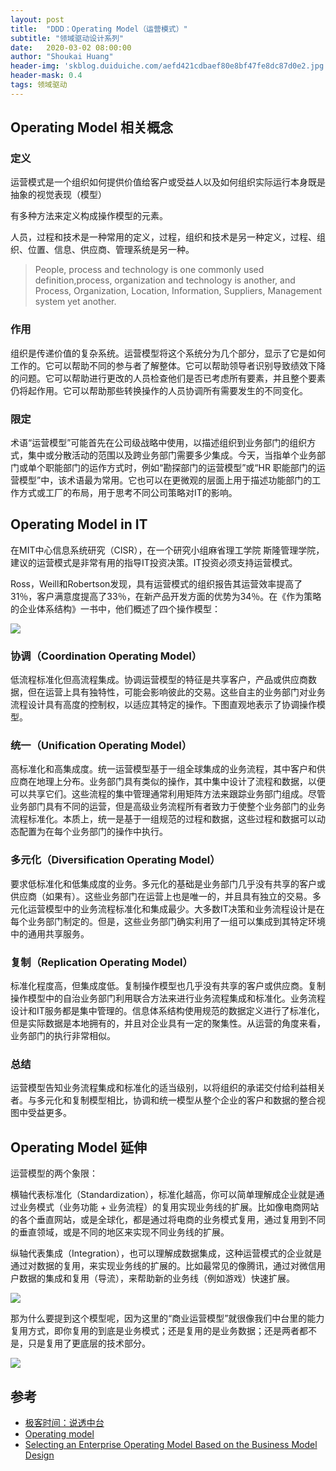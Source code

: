 ```yaml
---
layout: post
title:  "DDD：Operating Model（运营模式）"
subtitle: "领域驱动设计系列"
date:   2020-03-02 08:00:00
author: "Shoukai Huang"
header-img: 'skblog.duiduiche.com/aefd421cdbaef80e8bf47fe8dc87d0e2.jpg'
header-mask: 0.4
tags: 领域驱动
---
```


## Operating Model 相关概念

### 定义

运营模式是一个组织如何提供价值给客户或受益人以及如何组织实际运行本身既是抽象的视觉表现（模型）

有多种方法来定义构成操作模型的元素。

人员，过程和技术是一种常用的定义，过程，组织和技术是另一种定义，过程、组织、位置、信息、供应商、管理系统是另一种。

>People, process and technology is one commonly used definition,process, organization and technology is another, and Process, Organization, Location, Information, Suppliers, Management system yet another.

### 作用

组织是传递价值的复杂系统。运营模型将这个系统分为几个部分，显示了它是如何工作的。它可以帮助不同的参与者了解整体。它可以帮助领导者识别导致绩效下降的问题。它可以帮助进行更改的人员检查他们是否已考虑所有要素，并且整个要素仍将起作用。它可以帮助那些转换操作的人员协调所有需要发生的不同变化。

### 限定

术语“运营模型”可能首先在公司级战略中使用，以描述组织到业务部门的组织方式，集中或分散活动的范围以及跨业务部门需要多少集成。今天，当指单个业务部门或单个职能部门的运作方式时，例如“勘探部门的运营模型”或“HR 职能部门的运营模型”中，该术语最为常用。它也可以在更微观的层面上用于描述功能部门的工作方式或工厂的布局，用于思考不同公司策略对IT的影响。

## Operating Model in IT

在MIT中心信息系统研究（CISR），在一个研究小组麻省理工学院 斯隆管理学院，建议的运营模式是非常有用的指导IT投资决策。IT投资必须支持运营模式。

Ross，Weill和Robertson发现，具有运营模式的组织报告其运营效率提高了31％，客户满意度提高了33％，在新产品开发方面的优势为34％。在《作为策略的企业体系结构》一书中，他们概述了四个操作模型：

![](http://skblog.duiduiche.com/3b7d63182e6755ebeb238417ed29039d.jpg)

### 协调（Coordination Operating Model）

低流程标准化但高流程集成。协调运营模型的特征是共享客户，产品或供应商数据，但在运营上具有独特性，可能会影响彼此的交易。这些自主的业务部门对业务流程设计具有高度的控制权，以适应其特定的操作。下图直观地表示了协调操作模型。

### 统一（Unification Operating Model）

高标准化和高集成度。统一运营模型基于一组全球集成的业务流程，其中客户和供应商在地理上分布。业务部门具有类似的操作，其中集中设计了流程和数据，以便可以共享它们。这些流程的集​​中管理通常利用矩阵方法来跟踪业务部门组成。尽管业务部门具有不同的运营，但是高级业务流程所有者致力于使整个业务部门的业务流程标准化。本质上，统一是基于一组规范的过程和数据，这些过程和数据可以动态配置为在每个业务部门的操作中执行。

### 多元化（Diversification Operating Model）

要求低标准化和低集成度的业务。多元化的基础是业务部门几乎没有共享的客户或供应商（如果有）。这些业务部门在运营上也是唯一的，并且具有独立的交易。多元化运营模型中的业务流程标准化和集成最少。大多数IT决策和业务流程设计是在每个业务部门制定的。但是，这些业务部门确实利用了一组可以集成到其特定环境中的通用共享服务。

### 复制（Replication Operating Model）

标准化程度高，但集成度低。复制操作模型也几乎没有共享的客户或供应商。复制操作模型中的自治业务部门利用联合方法来进行业务流程集成和标准化。业务流程设计和IT服务都是集中管理的。信息体系结构使用规范的数据定义进行了标准化，但是实际数据是本地拥有的，并且对企业具有一定的聚集性。从运营的角度来看，业务部门的执行非常相似。

### 总结

运营模型告知业务流程集成和标准化的适当级别，以将组织的承诺交付给利益相关者。与多元化和复制模型相比，协调和统一模型从整个企业的客户和数据的整合视图中受益更多。

## Operating Model 延伸

运营模型的两个象限：

横轴代表标准化（Standardization），标准化越高，你可以简单理解成企业就是通过业务模式（业务功能 + 业务流程）的复用实现业务线的扩展。比如像电商网站的各个垂直网站，或是全球化，都是通过将电商的业务模式复用，通过复用到不同的垂直领域，或是不同的地区来实现不同业务线的扩展。

纵轴代表集成（Integration），也可以理解成数据集成，这种运营模式的企业就是通过对数据的复用，来实现业务线的扩展的。比如最常见的像腾讯，通过对微信用户数据的集成和复用（导流），来帮助新的业务线（例如游戏）快速扩展。

![](http://skblog.duiduiche.com/96cd3422ce7ca0f9d231d3635bafec0e.jpg)

那为什么要提到这个模型呢，因为这里的“商业运营模型”就很像我们中台里的能力复用方式，即你复用的到底是业务模式；还是复用的是业务数据；还是两者都不是，只是复用了更底层的技术部分。

![](http://skblog.duiduiche.com/f3a9c198009aab66e9875f321a68fab4.jpg)

## 参考

* [极客时间：说透中台](https://time.geekbang.org/)
* [Operating model](https://en.wikipedia.org/wiki/Operating_model)
* [Selecting an Enterprise Operating Model Based on the Business Model Design](https://labs.sogeti.com/selecting-an-enterprise-operating-model-based-on-the-business-model-design/)


